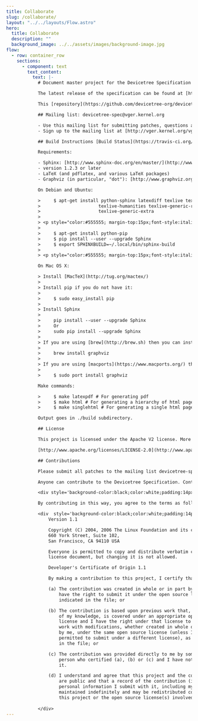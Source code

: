 ```yaml
---
title: Collaborate
slug: /collaborate/
layout: "../../layouts/Flow.astro"
hero:
  title: Collaborate
  description: ""
  background_image: ../../assets/images/background-image.jpg
flow:
  - row: container_row
    sections:
      - component: text
        text_content:
          text: |-
            # Document master project for the Devicetree Specification

            The latest release of the specification can be found at [http://devicetree.org/](http://devicetree.org/) or [https://github.com/devicetree-org/devicetree-specification-released](https://github.com/devicetree-org/devicetree-specification-released)

            This [repository](https://github.com/devicetree-org/devicetree-specification) holds the source for the generation of the Devicetree Specification using Sphinx and LaTeX.

            ## Mailing list: devicetree-spec@vger.kernel.org

            - Use this mailing list for submitting patches, questions and general discussion
            - Sign up to the mailing list at [http://vger.kernel.org/vger-lists.html#devicetree-spec](http://vger.kernel.org/vger-lists.html#devicetree-spec)

            ## Build Instructions [Build Status](https://travis-ci.org/devicetree-org/devicetree-specification)

            Requirements:

            - Sphinx: [http://www.sphinx-doc.org/en/master/](http://www.sphinx-doc.org/en/master/)
            - version 1.2.3 or later
            - LaTeX (and pdflatex, and various LaTeX packages)
            - Graphviz (in particular, "dot"): [http://www.graphviz.org/](http://www.graphviz.org/)

            On Debian and Ubuntu:

            >     $ apt-get install python-sphinx latexdiff texlive texlive-latex-extra \
            >                      texlive-humanities texlive-generic-recommended graphviz \
            >                      texlive-generic-extra
            >
            > <p style="color:#555555; margin-top:15px;font-style:italic; ">If the version of python-sphinx installed is too old, then an additional new version can be installed with the Python package installer:<p>
            >
            >     $ apt-get install python-pip
            >     $ pip install --user --upgrade Sphinx
            >     $ export SPHINXBUILD=~/.local/bin/sphinx-build
            >
            > <p style="color:#555555; margin-top:15px;font-style:italic; ">Export SPHINXBUILD (see above) if Sphinx was installed with pip --user, then follow Make commands below</p>

            On Mac OS X:

            > Install [MacTeX](http://tug.org/mactex/)
            >
            > Install pip if you do not have it:
            >
            >     $ sudo easy_install pip
            >
            > Install Sphinx
            >
            >     pip install --user --upgrade Sphinx
            >     Or
            >     sudo pip install --upgrade Sphinx
            >
            > If you are using [brew](http://brew.sh) then you can install graphviz like this:
            >
            >     brew install graphviz
            >
            > If you are using [macports](https://www.macports.org/) then you can install graphviz like this:
            >
            >     $ sudo port install graphviz

            Make commands:

            >     $ make latexpdf # For generating pdf
            >     $ make html # For generating a hierarchy of html pages
            >     $ make singlehtml # For generating a single html page

            Output goes in ./build subdirectory.

            ## License

            This project is licensed under the Apache V2 license. More information can be found in the LICENSE and NOTICE file or online at:

            [http://www.apache.org/licenses/LICENSE-2.0](http://www.apache.org/licenses/LICENSE-2.0)

            ## Contributions

            Please submit all patches to the mailing list devicetree-spec@vger.kernel.org. Contributions to the Devicetree Specification are managed by the gatekeepers, Grant Likely [grant.likely@secretlab.ca](mailto:grant.likely@secretlab.ca) and Rob Herring [robh@kernel.org](mailto:robh@kernel.org)

            Anyone can contribute to the Devicetree Specification. Contributions to this project should conform to the `Developer Certificate of Origin` as defined at [http://elinux.org/Developer_Certificate_Of_Origin](http://elinux.org/Developer_Certificate_Of_Origin). Commits to this project need to contain the following line to indicate the submitter accepts the DCO:

            <div style='background-color:black;color:white;padding:14px'>Signed-off-by: Your Name :your_email@domain.com  </div>

            By contributing in this way, you agree to the terms as follows:

            <div  style='background-color:black;color:white;padding:14px' class='developer'>Developer Certificate of Origin
                Version 1.1

                Copyright (C) 2004, 2006 The Linux Foundation and its contributors.
                660 York Street, Suite 102,
                San Francisco, CA 94110 USA

                Everyone is permitted to copy and distribute verbatim copies of this
                license document, but changing it is not allowed.

                Developer's Certificate of Origin 1.1

                By making a contribution to this project, I certify that:

                (a) The contribution was created in whole or in part by me and I
                    have the right to submit it under the open source license
                    indicated in the file; or

                (b) The contribution is based upon previous work that, to the best
                    of my knowledge, is covered under an appropriate open source
                    license and I have the right under that license to submit that
                    work with modifications, whether created in whole or in part
                    by me, under the same open source license (unless I am
                    permitted to submit under a different license), as indicated
                    in the file; or

                (c) The contribution was provided directly to me by some other
                    person who certified (a), (b) or (c) and I have not modified
                    it.

                (d) I understand and agree that this project and the contribution
                    are public and that a record of the contribution (including all
                    personal information I submit with it, including my sign-off) is
                    maintained indefinitely and may be redistributed consistent with
                    this project or the open source license(s) involved.
                  
            </div>
---
```

